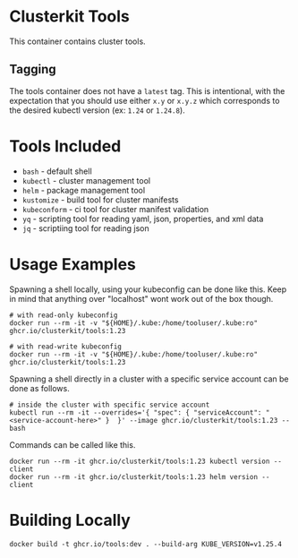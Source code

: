 # Clusterkit Tools
This container contains cluster tools.

## Tagging
The tools container does not have a `latest` tag. This is intentional, with the expectation that you should use either `x.y` or `x.y.z` which corresponds to the desired kubectl version (ex: `1.24` or `1.24.8`).

# Tools Included
- `bash` - default shell
- `kubectl` - cluster management tool
- `helm` -  package management tool
- `kustomize` - build tool for cluster manifests
- `kubeconform` - ci tool for cluster manifest validation
- `yq` - scripting tool for reading yaml, json, properties, and xml data
- `jq` - scriptiing tool for reading json

# Usage Examples
Spawning a shell locally, using your kubeconfig can be done like this. Keep in mind that anything over "localhost" wont work out of the box though.
```
# with read-only kubeconfig
docker run --rm -it -v "${HOME}/.kube:/home/tooluser/.kube:ro" ghcr.io/clusterkit/tools:1.23

# with read-write kubeconfig
docker run --rm -it -v "${HOME}/.kube:/home/tooluser/.kube:ro" ghcr.io/clusterkit/tools:1.23
```

Spawning a shell directly in a cluster with a specific service account can be done as follows.
```
# inside the cluster with specific service account
kubectl run --rm -it --overrides='{ "spec": { "serviceAccount": "<service-account-here>" }  }' --image ghcr.io/clusterkit/tools:1.23 -- bash
```

Commands can be called like this.
```
docker run --rm -it ghcr.io/clusterkit/tools:1.23 kubectl version --client
docker run --rm -it ghcr.io/clusterkit/tools:1.23 helm version --client
```

# Building Locally
```
docker build -t ghcr.io/tools:dev . --build-arg KUBE_VERSION=v1.25.4
```
